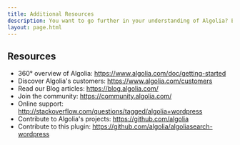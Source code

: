```yaml
---
title: Additional Resources
description: You want to go further in your understanding of Algolia? Explore our resources!
layout: page.html
---
```


## Resources

 - 360° overview of Algolia: https://www.algolia.com/doc/getting-started
 - Discover Algolia's customers: https://www.algolia.com/customers
 - Read our Blog articles: https://blog.algolia.com/
 - Join the community: https://community.algolia.com/
 - Online support: http://stackoverflow.com/questions/tagged/algolia+wordpress
 - Contribute to Algolia's projects: https://github.com/algolia
 - Contribute to this plugin: https://github.com/algolia/algoliasearch-wordpress
